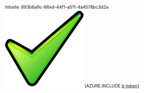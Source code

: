 Inhalte: 893b6a9c-86ed-44f1-a511-4a4578bc3d2a![Bild](b2fef7a7-f8f1-48ff-914c-ed84885f5400.png)
[AZURE.INCLUDE [b-token](fcfd3069-5eee-4c75-923c-7fd332cd99bd.md)]
